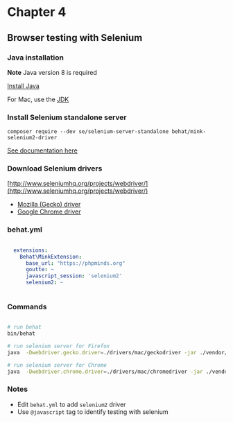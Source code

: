 # Chapter 4

## Browser testing with Selenium

### Java installation

**Note** Java version 8 is required

[Install Java](https://java.com/en/download/)

For Mac, use the [JDK](http://www.oracle.com/technetwork/java/javase/downloads/jdk8-downloads-2133151.html)

### Install Selenium standalone server

```
composer require --dev se/selenium-server-standalone behat/mink-selenium2-driver
```

[See documentation here](https://github.com/lmc-eu/steward/wiki/Selenium-server-&-browser-drivers)

### Download Selenium drivers

[http://www.seleniumhq.org/projects/webdriver/](http://www.seleniumhq.org/projects/webdriver/)

* [Mozilla (Gecko) driver](https://github.com/mozilla/geckodriver/)
* [Google Chrome driver](https://chromedriver.storage.googleapis.com/index.html?path=2.32/)


### behat.yml

```yml

  extensions:
    Behat\MinkExtension:
      base_url: "https://phpminds.org"
      goutte: ~
      javascript_session: 'selenium2'
      selenium2: ~
          

```

### Commands

```bash

# run behat
bin/behat

# run selenium server for Firefox
java  -Dwebdriver.gecko.driver=./drivers/mac/geckodriver -jar ./vendor/se/selenium-server-standalone/bin/selenium-server-standalone.jar -port 4444

# run selenium server for Chrome
java  -Dwebdriver.chrome.driver=./drivers/mac/chromedriver -jar ./vendor/se/selenium-server-standalone/bin/selenium-server-standalone.jar -port 4444


```


### Notes

* Edit `behat.yml` to add `selenium2` driver
* Use `@javascript` tag to identify testing with selenium



